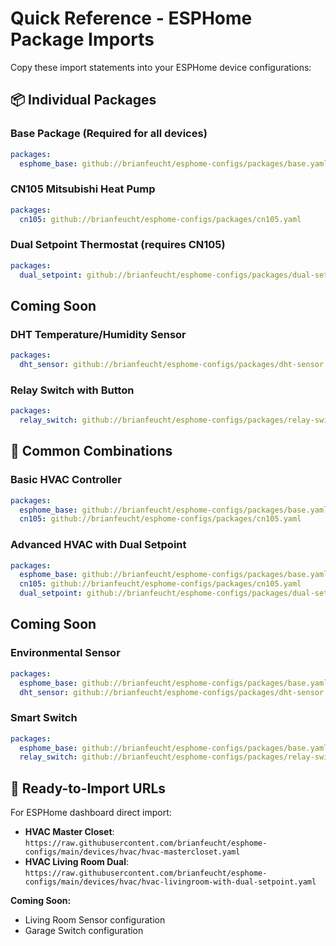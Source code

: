 # Quick Reference - ESPHome Package Imports

Copy these import statements into your ESPHome device configurations:

## 📦 Individual Packages

### Base Package (Required for all devices)
```yaml
packages:
  esphome_base: github://brianfeucht/esphome-configs/packages/base.yaml
```

### CN105 Mitsubishi Heat Pump
```yaml
packages:
  cn105: github://brianfeucht/esphome-configs/packages/cn105.yaml
```

### Dual Setpoint Thermostat (requires CN105)
```yaml
packages:
  dual_setpoint: github://brianfeucht/esphome-configs/packages/dual-setpoint.yaml
```

## Coming Soon

### DHT Temperature/Humidity Sensor
```yaml
packages:
  dht_sensor: github://brianfeucht/esphome-configs/packages/dht-sensor.yaml
```

### Relay Switch with Button
```yaml
packages:
  relay_switch: github://brianfeucht/esphome-configs/packages/relay-switch.yaml
```

## 🎯 Common Combinations

### Basic HVAC Controller
```yaml
packages:
  esphome_base: github://brianfeucht/esphome-configs/packages/base.yaml
  cn105: github://brianfeucht/esphome-configs/packages/cn105.yaml
```

### Advanced HVAC with Dual Setpoint
```yaml
packages:
  esphome_base: github://brianfeucht/esphome-configs/packages/base.yaml
  cn105: github://brianfeucht/esphome-configs/packages/cn105.yaml
  dual_setpoint: github://brianfeucht/esphome-configs/packages/dual-setpoint.yaml
```

## Coming Soon

### Environmental Sensor
```yaml
packages:
  esphome_base: github://brianfeucht/esphome-configs/packages/base.yaml
  dht_sensor: github://brianfeucht/esphome-configs/packages/dht-sensor.yaml
```

### Smart Switch
```yaml
packages:
  esphome_base: github://brianfeucht/esphome-configs/packages/base.yaml
  relay_switch: github://brianfeucht/esphome-configs/packages/relay-switch.yaml
```

## 🚀 Ready-to-Import URLs

For ESPHome dashboard direct import:

- **HVAC Master Closet**: `https://raw.githubusercontent.com/brianfeucht/esphome-configs/main/devices/hvac/hvac-mastercloset.yaml`
- **HVAC Living Room Dual**: `https://raw.githubusercontent.com/brianfeucht/esphome-configs/main/devices/hvac/hvac-livingroom-with-dual-setpoint.yaml`

**Coming Soon:**
- Living Room Sensor configuration
- Garage Switch configuration